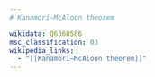 ```yaml
---
# Kanamori–McAloon theorem

wikidata: Q6360586
msc_classification: 03
wikipedia_links:
  - "[[Kanamori–McAloon theorem]]"
---
```

